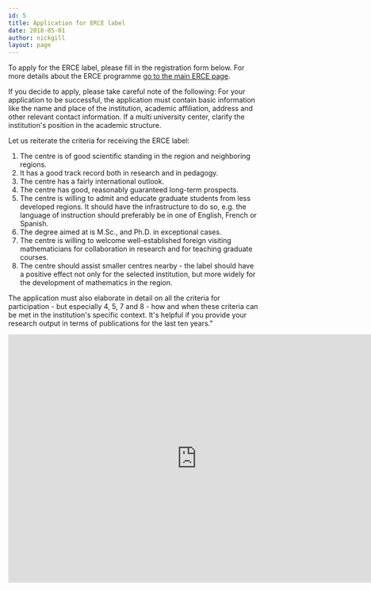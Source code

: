 ```yaml
---
id: 5
title: Application for ERCE label
date: 2018-05-01
author: nickgill
layout: page
---
```


To apply for the ERCE label, please fill in the registration form below. For more details about the ERCE programme <a href = "erce">go to the main ERCE page</a>.

If you decide to apply, please take careful note of the following: For your application to be successful, the application must contain basic information like the name and place of the institution, academic affiliation, address and other relevant contact information. If a multi university center, clarify the institution's position in the academic structure.

Let us reiterate the criteria for receiving the ERCE label:
 1. The centre is of good scientific standing in the region and neighboring regions.
 2. It has a good track record both in research and in pedagogy.
 3. The centre has a fairly international outlook.
 4. The centre has good, reasonably guaranteed long-term prospects.
 5. The centre is willing to admit and educate graduate
       students from less developed regions.  It should have the
       infrastructure to do so, e.g. the language of instruction should 
       preferably be in one of English, 
       French or Spanish. 
 6. The degree aimed at is M.Sc., and Ph.D. in exceptional cases.
 7. The centre is willing to welcome well-established 
       foreign visiting mathematicians for collaboration in research 
       and for teaching graduate courses.
 8. The centre should assist smaller centres nearby - the label should have a positive effect not only for the selected institution, but more widely for the development of mathematics in the region.

The application must also elaborate in detail on all the criteria for participation - but especially 4, 5, 7 and 8 - how and when these criteria can be met in the institution's specific context.
It's helpful if you provide your research output in terms of publications for the last ten years."


<iframe src="https://docs.google.com/forms/d/e/1FAIpQLScoB7k1BJgM7_DxVRvY_RBxAq6C8tW1VKRUHsIWfy6_n6k7og/viewform?embedded=true" width="760" height="500" frameborder="0" marginheight="0" marginwidth="0">Loading...</iframe>
